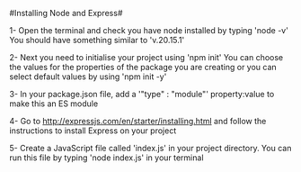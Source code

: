 #Installing Node and Express#

1- Open the terminal and check you have node installed by typing 'node -v'
You should have something similar to 'v.20.15.1'

2- Next you need to initialise your project using 'npm init'
You can choose the values for the properties of the package you are creating or you can select default values by using 'npm init -y'

3- In your package.json file, add a '"type" : "module"' property:value to make this an ES module

4- Go to http://expressjs.com/en/starter/installing.html and follow the instructions to install Express on your project

5- Create a JavaScript file called 'index.js' in your project directory. You can run this file by typing 'node index.js' in your terminal
